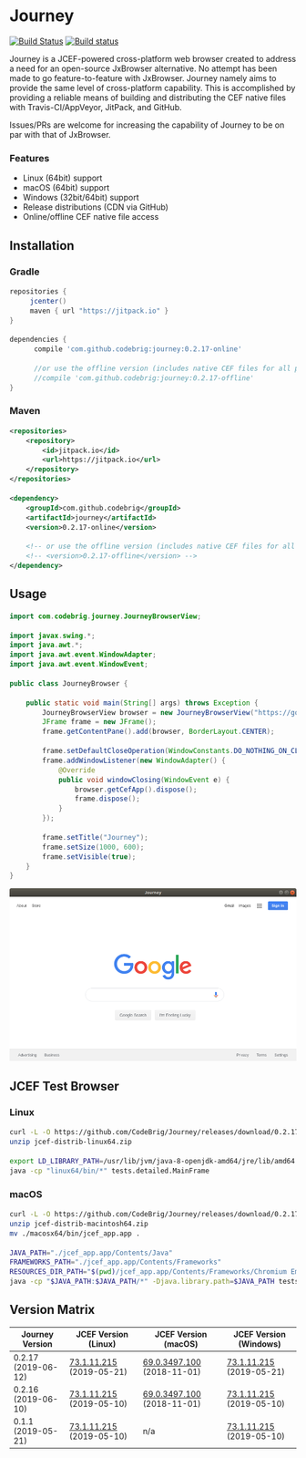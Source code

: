 # Journey

[![Build Status](https://travis-ci.com/CodeBrig/Journey.svg?branch=master)](https://travis-ci.com/CodeBrig/Journey)
[![Build status](https://ci.appveyor.com/api/projects/status/w6yr31klo9uwo1mb/branch/master?svg=true)](https://ci.appveyor.com/project/BFergerson/journey/branch/master)

Journey is a JCEF-powered cross-platform web browser created to address a need for an open-source JxBrowser alternative.
No attempt has been made to go feature-to-feature with JxBrowser. Journey namely aims to provide the same level of cross-platform capability. This is accomplished by providing a reliable means of building and distributing the CEF native files with Travis-CI/AppVeyor, JitPack, and GitHub.

Issues/PRs are welcome for increasing the capability of Journey to be on par with that of JxBrowser.

### Features
 - Linux (64bit) support
 - macOS (64bit) support
 - Windows (32bit/64bit) support
 - Release distributions (CDN via GitHub)
 - Online/offline CEF native file access

## Installation

### Gradle

```groovy
repositories {
     jcenter()
     maven { url "https://jitpack.io" }
}

dependencies {
      compile 'com.github.codebrig:journey:0.2.17-online'

      //or use the offline version (includes native CEF files for all platforms; ~300MB)
      //compile 'com.github.codebrig:journey:0.2.17-offline'
}
```

### Maven

```xml
<repositories>
	<repository>
		<id>jitpack.io</id>
		<url>https://jitpack.io</url>
	</repository>
</repositories>

<dependency>
	<groupId>com.github.codebrig</groupId>
	<artifactId>journey</artifactId>
	<version>0.2.17-online</version>

	<!-- or use the offline version (includes native CEF files for all platforms; ~300MB) -->
	<!-- <version>0.2.17-offline</version> -->
</dependency>
```

## Usage

```java
import com.codebrig.journey.JourneyBrowserView;

import javax.swing.*;
import java.awt.*;
import java.awt.event.WindowAdapter;
import java.awt.event.WindowEvent;

public class JourneyBrowser {

    public static void main(String[] args) throws Exception {
        JourneyBrowserView browser = new JourneyBrowserView("https://google.com");
        JFrame frame = new JFrame();
        frame.getContentPane().add(browser, BorderLayout.CENTER);

        frame.setDefaultCloseOperation(WindowConstants.DO_NOTHING_ON_CLOSE);
        frame.addWindowListener(new WindowAdapter() {
            @Override
            public void windowClosing(WindowEvent e) {
                browser.getCefApp().dispose();
                frame.dispose();
            }
        });

        frame.setTitle("Journey");
        frame.setSize(1000, 600);
        frame.setVisible(true);
    }
}
```

![](journey-linux.png)

## JCEF Test Browser

### Linux
```sh
curl -L -O https://github.com/CodeBrig/Journey/releases/download/0.2.17-73-assets/jcef-distrib-linux64.zip
unzip jcef-distrib-linux64.zip

export LD_LIBRARY_PATH=/usr/lib/jvm/java-8-openjdk-amd64/jre/lib/amd64:$(pwd)/linux64/bin/lib/linux64
java -cp "linux64/bin/*" tests.detailed.MainFrame
```

### macOS
```sh
curl -L -O https://github.com/CodeBrig/Journey/releases/download/0.2.17-69-assets/jcef-distrib-macintosh64.zip
unzip jcef-distrib-macintosh64.zip
mv ./macosx64/bin/jcef_app.app .

JAVA_PATH="./jcef_app.app/Contents/Java"
FRAMEWORKS_PATH="./jcef_app.app/Contents/Frameworks"
RESOURCES_DIR_PATH="$(pwd)/jcef_app.app/Contents/Frameworks/Chromium Embedded Framework.framework/Resources"
java -cp "$JAVA_PATH:$JAVA_PATH/*" -Djava.library.path=$JAVA_PATH tests.detailed.MainFrame --framework-dir-path=$FRAMEWORKS_PATH/Chromium\ Embedded\ Framework.framework --browser-subprocess-path=$FRAMEWORKS_PATH/jcef\ Helper.app/Contents/MacOS/jcef\ Helper --resources-dir-path="$RESOURCES_DIR_PATH" --disable-gpu
```

## Version Matrix

| Journey Version     | JCEF Version (Linux) | JCEF Version (macOS) | JCEF Version (Windows) |
|---------------------|----------------------|----------------------|----------------------|
| 0.2.17 (2019-06-12) | [73.1.11.215](https://bitbucket.org/chromiumembedded/java-cef/commits/6b140efeef4e566b6a68025b1dcea9b2da6e6e57) (2019-05-21) | [69.0.3497.100](https://bitbucket.org/chromiumembedded/java-cef/commits/235e3a844380b72761643324e1d9b7713cae3b63) (2018-11-01) | [73.1.11.215](https://bitbucket.org/chromiumembedded/java-cef/commits/6b140efeef4e566b6a68025b1dcea9b2da6e6e57) (2019-05-21) |
| 0.2.16 (2019-06-10) | [73.1.11.215](https://bitbucket.org/chromiumembedded/java-cef/commits/d348788e3347fa4d2a421773463f7dd62da60991) (2019-05-10) | [69.0.3497.100](https://bitbucket.org/chromiumembedded/java-cef/commits/235e3a844380b72761643324e1d9b7713cae3b63) (2018-11-01) | [73.1.11.215](https://bitbucket.org/chromiumembedded/java-cef/commits/d348788e3347fa4d2a421773463f7dd62da60991) (2019-05-10) |
| 0.1.1 (2019-05-21)  | [73.1.11.215](https://bitbucket.org/chromiumembedded/java-cef/commits/d348788e3347fa4d2a421773463f7dd62da60991) (2019-05-10) | n/a | [73.1.11.215](https://bitbucket.org/chromiumembedded/java-cef/commits/d348788e3347fa4d2a421773463f7dd62da60991) (2019-05-10) |
